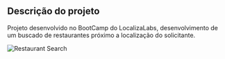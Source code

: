 ## Descrição do projeto

Projeto desenvolvido no BootCamp do LocalizaLabs, desenvolvimento de um buscado de restaurantes próximo
a localização do solicitante. 

![Restaurant Search](https://github.com/manoeljr/restaurant-search/src/assets/restaurant-search.png)
